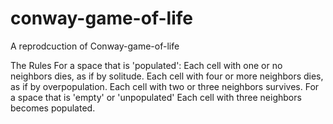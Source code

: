 # conway-game-of-life
A reprodcuction of Conway-game-of-life

The Rules
  For a space that is 'populated':
  Each cell with one or no neighbors dies, as if by solitude.
  Each cell with four or more neighbors dies, as if by overpopulation.
  Each cell with two or three neighbors survives.
For a space that is 'empty' or 'unpopulated'
  Each cell with three neighbors becomes populated.
